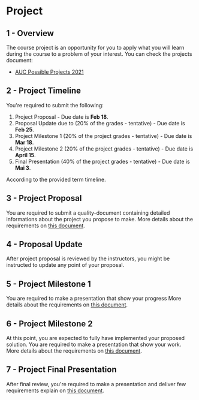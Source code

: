 # Project

## 1 - Overview

The course project is an opportunity for you to apply what you will learn during the course to a problem of your interest.
You can check the projects document:

* [AUC Possible Projects 2021](https://docs.google.com/document/d/1y2M0J81s_fdOIbiYLun5EtJ755Njui5OCis1koolKpo/edit?usp=sharing)

## 2 - Project Timeline

You're required to submit the following:

1. Project Proposal - Due date is **Feb 18**.
2. Proposal Update due to (20% of the grades - tentative) - Due date is **Feb 25**.
3. Project Milestone 1 (20% of the project grades - tentative) - Due date is **Mar 18**.
4. Project Milestone 2 (20% of the project grades - tentative) - Due date is **April 15**.
5. Final Presentation (40% of the project grades - tentative) - Due date is **Mai 3**.

According to the provided term timeline.

## 3 - Project Proposal

You are required to submit a quality-document containing detailed informations about the project you propose to make. More details about the requirements on [this document](proposal.md).

## 4 - Proposal Update

After project proposal is reviewed by the instructors, you might be instructed to update any point of your proposal.

## 5 - Project Milestone 1

You are required to make a presentation that show your progress More details about the requirements on [this document](milestone1.md).

## 6 - Project Milestone 2

At this point, you are expected to fully have implemented your proposed solution. You are required to make a presentation that show your work. More details about the requirements on [this document](milestone2.md).

## 7 - Project Final Presentation

After final review, you're required to make a presentation and deliver few requirements explain on [this document](final.md).

